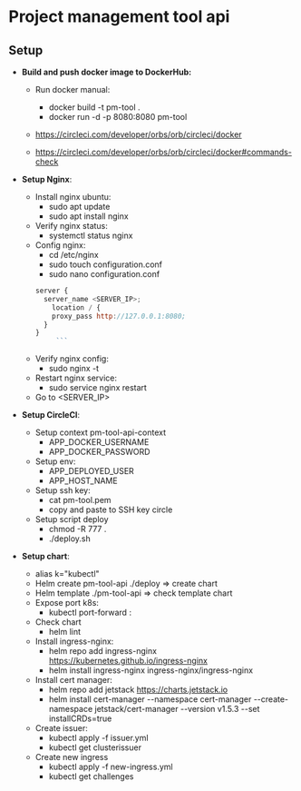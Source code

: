 # Project management tool api

## Setup

- **Build and push docker image to DockerHub:**
  - Run docker manual:
    - docker build -t pm-tool .
    - docker run -d -p 8080:8080 pm-tool

  - https://circleci.com/developer/orbs/orb/circleci/docker
  - https://circleci.com/developer/orbs/orb/circleci/docker#commands-check

- **Setup Nginx**:
  - Install nginx ubuntu:
    - sudo apt update
    - sudo apt install nginx
  - Verify nginx status:
    - systemctl status nginx
  - Config nginx:
    - cd /etc/nginx
    - sudo touch configuration.conf
    - sudo nano configuration.conf
    ````js
    server {
      server_name <SERVER_IP>;
        location / {
        proxy_pass http://127.0.0.1:8080;
      }
    }
         ```
    ````
  - Verify nginx config:
    - sudo nginx -t
  - Restart nginx service:
    - sudo service nginx restart
  - Go to <SERVER_IP>

- **Setup CircleCI**:
  - Setup context pm-tool-api-context
    - APP_DOCKER_USERNAME
    - APP_DOCKER_PASSWORD
  - Setup env:
    - APP_DEPLOYED_USER
    - APP_HOST_NAME
  - Setup ssh key:
    - cat pm-tool.pem
    - copy and paste to SSH key circle
  - Setup script deploy
    - chmod -R 777 .
    - ./deploy.sh

- **Setup chart**:
  - alias k="kubectl"
  - Helm create pm-tool-api ./deploy => create chart
  - Helm template ./pm-tool-api => check template chart
  - Expose port k8s:
    - kubectl port-forward <pod-name> <locahost-port>:<pod-port>
  - Check chart
    - helm lint <path>
  - Install ingress-nginx:
    - helm repo add ingress-nginx https://kubernetes.github.io/ingress-nginx
    - helm install ingress-nginx ingress-nginx/ingress-nginx
  - Install cert manager:
    - helm repo add jetstack https://charts.jetstack.io
    - helm install cert-manager --namespace cert-manager --create-namespace jetstack/cert-manager --version v1.5.3 --set installCRDs=true
  - Create issuer:
    - kubectl apply -f issuer.yml
    - kubectl get clusterissuer
  - Create new ingress
    - kubectl apply -f new-ingress.yml
    - kubectl get challenges